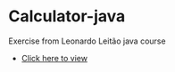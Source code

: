 # Calculator-java
<p>Exercise from Leonardo Leitão java course</p>
<ul>
    <li>
        <a href="https://www.linkedin.com/posts/emannuel-oliveira-pedreira-34a876231_calculadora-java-github-activity-7022302669889286145-i3XX?utm_source=share&utm_medium=member_desktop">Click here to view</a>
    </li>
</ul>